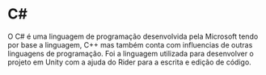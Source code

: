 # C\#

O C# é uma linguagem de programação desenvolvida pela Microsoft tendo por base a linguagem, C++ mas também conta com influencias de outras linguagens de programação. Foi a linguagem utilizada para desenvolver o projeto em Unity com a ajuda do Rider para a escrita e edição de código.
